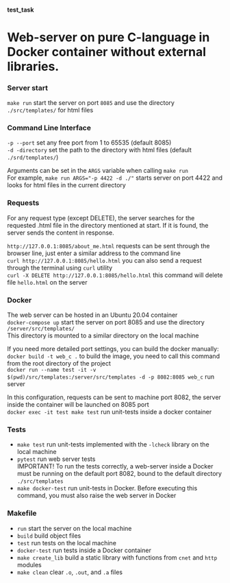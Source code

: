 #### test_task

# Web-server on pure C-language in Docker container without external libraries.

### Server start
`make run` start the server on port `8085` and use the directory `./src/templates/` for html files<br>

### Command Line Interface
`-p --port` set any free port from 1 to 65535 (default 8085)<br>
`-d -directory` set the path to the directory with html files (default `./srd/templates/`) <br>

Arguments can be set in the `ARGS` variable when calling `make run` <br>
For example, `make run ARGS="-p 4422 -d ./"` starts server on port 4422 and looks for html files in the current
directory <br>

### Requests
For any request type (except DELETE), the server searches for the requested .html file in the directory mentioned at
start. If it is found, the server sends the content in response.<br>

`http://127.0.0.1:8085/about_me.html` requests can be sent through the browser line, just enter a similar address
to the command line<br>
`curl http://127.0.0.1:8085/hello.html` you can also send a request through the terminal using `curl` utility<br>
`curl -X DELETE http://127.0.0.1:8085/hello.html` this command will delete file `hello.html` on the server<br>

### Docker
The web server can be hosted in an Ubuntu 20.04 container <br>
`docker-compose up` start the server on port 8085 and use the directory `/server/src/templates/` <br>
This directory is mounted to a similar directory on the local machine<br>

If you need more detailed port settings, you can build the docker manually:<br>
`docker build -t web_c .` to build the image, you need to call this command from the root directory of the project<br>
`docker run --name test -it -v $(pwd)/src/templates:/server/src/templates -d -p 8082:8085 web_c` run server <br>

In this configuration, requests can be sent to machine port 8082, the server inside the container will be launched on
8085 port <br>
`docker exec -it test make test` run unit-tests inside a docker container <br>

### Tests
- `make test` run unit-tests implemented with the `-lcheck` library on the local machine<br>
- `pytest` run web server tests<br>
  IMPORTANT! To run the tests correctly, a web-server inside a Docker must be running on the default port 8082, bound to
  the default directory `./src/templates`<br>
- `make docker-test` run unit-tests in Docker. Before executing this command, you must also raise the web server in
  Docker<br>

### Makefile
- `run` start the server on the local machine<br>
- `build` build object files<br>
- `test` run tests on the local machine<br>
- `docker-test` run tests inside a Docker container<br>
- `make create_lib` build a static library with functions from `cnet` and `http` modules<br>
- `make clean` clear `.o`, `.out`, and `.a` files<br>
